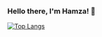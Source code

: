 ### Hello there, I'm Hamza! 👋

[![Top Langs](https://github-readme-stats.vercel.app/api/top-langs/?username=Hamza-S&layout=compact)](https://github.com/Hamza-S/github-readme-stats)

<!--
**Hamza-S/Hamza-S** is a ✨ _special_ ✨ repository because its `README.md` (this file) appears on your GitHub profile.

Here are some ideas to get you started:

- 🔭 I’m currently working on ...
- 🌱 I’m currently learning ...
- 👯 I’m looking to collaborate on ...
- 🤔 I’m looking for help with ...
- 💬 Ask me about ...
- 📫 How to reach me: ...
- 😄 Pronouns: ...
- ⚡ Fun fact: ...
-->
